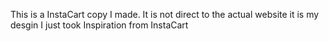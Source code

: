 This is a InstaCart copy I made.
It is not direct to the actual website it is my desgin I just took Inspiration from InstaCart
